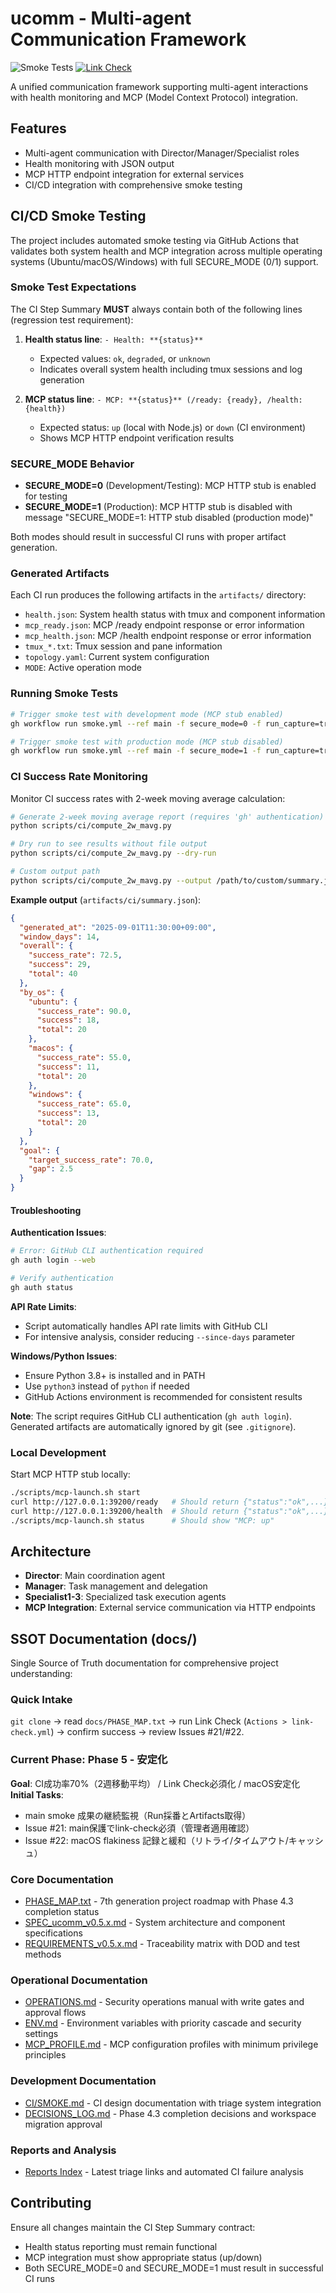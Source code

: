 # ucomm - Multi-agent Communication Framework

![Smoke Tests](https://github.com/Driedsandwich/ucomm/workflows/smoke/badge.svg)
[![Link Check](https://github.com/Driedsandwich/ucomm/actions/workflows/link-check.yml/badge.svg)](https://github.com/Driedsandwich/ucomm/actions/workflows/link-check.yml)

A unified communication framework supporting multi-agent interactions with health monitoring and MCP (Model Context Protocol) integration.

## Features

- Multi-agent communication with Director/Manager/Specialist roles
- Health monitoring with JSON output
- MCP HTTP endpoint integration for external services
- CI/CD integration with comprehensive smoke testing

## CI/CD Smoke Testing

The project includes automated smoke testing via GitHub Actions that validates both system health and MCP integration across multiple operating systems (Ubuntu/macOS/Windows) with full SECURE_MODE (0/1) support.

### Smoke Test Expectations

The CI Step Summary **MUST** always contain both of the following lines (regression test requirement):

1. **Health status line**: `- Health: **{status}**`
   - Expected values: `ok`, `degraded`, or `unknown`
   - Indicates overall system health including tmux sessions and log generation

2. **MCP status line**: `- MCP: **{status}** (/ready: {ready}, /health: {health})`
   - Expected status: `up` (local with Node.js) or `down` (CI environment)
   - Shows MCP HTTP endpoint verification results

### SECURE_MODE Behavior

- **SECURE_MODE=0** (Development/Testing): MCP HTTP stub is enabled for testing
- **SECURE_MODE=1** (Production): MCP HTTP stub is disabled with message "SECURE_MODE=1: HTTP stub disabled (production mode)"

Both modes should result in successful CI runs with proper artifact generation.

### Generated Artifacts

Each CI run produces the following artifacts in the `artifacts/` directory:

- `health.json`: System health status with tmux and component information
- `mcp_ready.json`: MCP /ready endpoint response or error information
- `mcp_health.json`: MCP /health endpoint response or error information
- `tmux_*.txt`: Tmux session and pane information
- `topology.yaml`: Current system configuration
- `MODE`: Active operation mode

### Running Smoke Tests

```bash
# Trigger smoke test with development mode (MCP stub enabled)
gh workflow run smoke.yml --ref main -f secure_mode=0 -f run_capture=true

# Trigger smoke test with production mode (MCP stub disabled)
gh workflow run smoke.yml --ref main -f secure_mode=1 -f run_capture=true
```

### CI Success Rate Monitoring

Monitor CI success rates with 2-week moving average calculation:

```bash
# Generate 2-week moving average report (requires 'gh' authentication)
python scripts/ci/compute_2w_mavg.py

# Dry run to see results without file output
python scripts/ci/compute_2w_mavg.py --dry-run

# Custom output path
python scripts/ci/compute_2w_mavg.py --output /path/to/custom/summary.json
```

**Example output** (`artifacts/ci/summary.json`):
```json
{
  "generated_at": "2025-09-01T11:30:00+09:00",
  "window_days": 14,
  "overall": {
    "success_rate": 72.5,
    "success": 29,
    "total": 40
  },
  "by_os": {
    "ubuntu": {
      "success_rate": 90.0,
      "success": 18,
      "total": 20
    },
    "macos": {
      "success_rate": 55.0,
      "success": 11,
      "total": 20
    },
    "windows": {
      "success_rate": 65.0,
      "success": 13,
      "total": 20
    }
  },
  "goal": {
    "target_success_rate": 70.0,
    "gap": 2.5
  }
}
```

#### Troubleshooting

**Authentication Issues**:
```bash
# Error: GitHub CLI authentication required
gh auth login --web

# Verify authentication
gh auth status
```

**API Rate Limits**:
- Script automatically handles API rate limits with GitHub CLI
- For intensive analysis, consider reducing `--since-days` parameter

**Windows/Python Issues**:
- Ensure Python 3.8+ is installed and in PATH
- Use `python3` instead of `python` if needed
- GitHub Actions environment is recommended for consistent results

**Note**: The script requires GitHub CLI authentication (`gh auth login`). Generated artifacts are automatically ignored by git (see `.gitignore`).

### Local Development

Start MCP HTTP stub locally:

```bash
./scripts/mcp-launch.sh start
curl http://127.0.0.1:39200/ready   # Should return {"status":"ok",...}
curl http://127.0.0.1:39200/health  # Should return {"status":"ok",...}
./scripts/mcp-launch.sh status      # Should show "MCP: up"
```

## Architecture

- **Director**: Main coordination agent
- **Manager**: Task management and delegation
- **Specialist1-3**: Specialized task execution agents
- **MCP Integration**: External service communication via HTTP endpoints

## SSOT Documentation (docs/)

Single Source of Truth documentation for comprehensive project understanding:

### Quick Intake
`git clone` → read `docs/PHASE_MAP.txt` → run Link Check (`Actions > link-check.yml`) → confirm success → review Issues #21/#22.

### Current Phase: Phase 5 - 安定化
**Goal**: CI成功率70%（2週移動平均） / Link Check必須化 / macOS安定化  
**Initial Tasks**: 
- main smoke 成果の継続監視（Run採番とArtifacts取得）
- Issue #21: main保護でlink-check必須（管理者適用確認）  
- Issue #22: macOS flakiness 記録と緩和（リトライ/タイムアウト/キャッシュ）

### Core Documentation
- [PHASE_MAP.txt](docs/PHASE_MAP.txt) - 7th generation project roadmap with Phase 4.3 completion status
- [SPEC_ucomm_v0.5.x.md](docs/SPEC_ucomm_v0.5.x.md) - System architecture and component specifications
- [REQUIREMENTS_v0.5.x.md](docs/REQUIREMENTS_v0.5.x.md) - Traceability matrix with DOD and test methods

### Operational Documentation  
- [OPERATIONS.md](docs/OPERATIONS.md) - Security operations manual with write gates and approval flows
- [ENV.md](docs/ENV.md) - Environment variables with priority cascade and security settings
- [MCP_PROFILE.md](docs/MCP_PROFILE.md) - MCP configuration profiles with minimum privilege principles

### Development Documentation
- [CI/SMOKE.md](docs/CI/SMOKE.md) - CI design documentation with triage system integration
- [DECISIONS_LOG.md](docs/DECISIONS_LOG.md) - Phase 4.3 completion decisions and workspace migration approval

### Reports and Analysis
- [Reports Index](docs/reports/README.md) - Latest triage links and automated CI failure analysis

## Contributing

Ensure all changes maintain the CI Step Summary contract:
- Health status reporting must remain functional
- MCP integration must show appropriate status (up/down)
- Both SECURE_MODE=0 and SECURE_MODE=1 must result in successful CI runs

<!-- guard-test: 20250903-104106 -->
